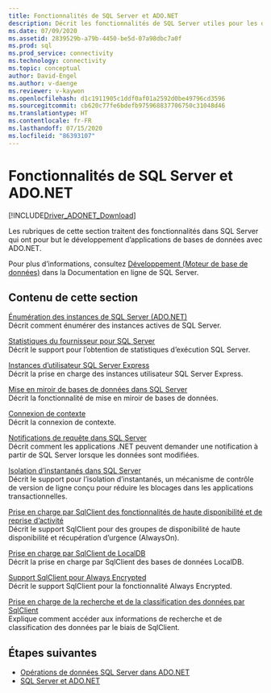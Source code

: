 ```yaml
---
title: Fonctionnalités de SQL Server et ADO.NET
description: Décrit les fonctionnalités de SQL Server utiles pour les développeurs d’applications ADO.NET.
ms.date: 07/09/2020
ms.assetid: 2839529b-a79b-4450-be5d-07a98dbc7a0f
ms.prod: sql
ms.prod_service: connectivity
ms.technology: connectivity
ms.topic: conceptual
author: David-Engel
ms.author: v-daenge
ms.reviewer: v-kaywon
ms.openlocfilehash: d1c1911905c1ddf0af01a2592d0be49796cd3596
ms.sourcegitcommit: cb620c77fe6bdefb975968837706750c31048d46
ms.translationtype: HT
ms.contentlocale: fr-FR
ms.lasthandoff: 07/15/2020
ms.locfileid: "86393107"
---
```

# <a name="sql-server-features-and-adonet"></a>Fonctionnalités de SQL Server et ADO.NET

[!INCLUDE[Driver_ADONET_Download](../../../includes/driver_adonet_download.md)]

Les rubriques de cette section traitent des fonctionnalités dans SQL Server qui ont pour but le développement d’applications de bases de données avec ADO.NET.  
  
Pour plus d’informations, consultez [Développement (Moteur de base de données)](https://go.microsoft.com/fwlink/?LinkId=115245) dans la Documentation en ligne de SQL Server.
  
## <a name="in-this-section"></a>Contenu de cette section  
[Énumération des instances de SQL Server (ADO.NET)](enumerate-instances-sql-server.md)  
Décrit comment énumérer des instances actives de SQL Server.  
  
[Statistiques du fournisseur pour SQL Server](provider-statistics-sql-server.md)  
Décrit le support pour l’obtention de statistiques d’exécution SQL Server.  
  
[Instances d’utilisateur SQL Server Express](sql-server-express-user-instances.md)  
Décrit la prise en charge des instances utilisateur SQL Server Express.  
  
[Mise en miroir de bases de données dans SQL Server](database-mirroring-sql-server.md)  
Décrit la fonctionnalité de mise en miroir de bases de données.  

[Connexion de contexte](context-connection.md)  
Décrit la connexion de contexte.  
  
[Notifications de requête dans SQL Server](query-notifications-sql-server.md)  
Décrit comment les applications .NET peuvent demander une notification à partir de SQL Server lorsque les données sont modifiées.  
  
[Isolation d’instantanés dans SQL Server](snapshot-isolation-sql-server.md)  
Décrit le support pour l’isolation d’instantanés, un mécanisme de contrôle de version de ligne conçu pour réduire les blocages dans les applications transactionnelles.  
  
[Prise en charge par SqlClient des fonctionnalités de haute disponibilité et de reprise d’activité](sqlclient-support-high-availability-disaster-recovery.md)  
Décrit le support SqlClient pour des groupes de disponibilité de haute disponibilité et récupération d’urgence (AlwaysOn).  
  
[Prise en charge par SqlClient de LocalDB](sqlclient-support-localdb.md)  
Décrit la prise en charge par SqlClient des bases de données LocalDB.

[Support SqlClient pour Always Encrypted](sqlclient-support-always-encrypted.md)  
Décrit le support SqlClient pour la fonctionnalité Always Encrypted.

[Prise en charge de la recherche et de la classification des données par SqlClient](data-classification.md)  
Explique comment accéder aux informations de recherche et de classification des données par le biais de SqlClient.

## <a name="next-steps"></a>Étapes suivantes
- [Opérations de données SQL Server dans ADO.NET](sql-server-data-operations.md)
- [SQL Server et ADO.NET](index.md)
